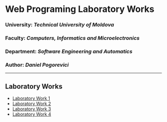 # Web Programing Laboratory Works

### University: _Technical University of Moldova_
### Faculty: _Computers, Informatics and Microelectronics_
### Department: _Software Engineering and Automatics_
### Author: _Daniel Pogorevici_
---

## Laboratory Works 
- [Laboratory Work 1](https://github.com/dann1kk/PW_Labs/blob/main/laboratoryWork1/README.md)
- [Laboratory Work 2](https://github.com/dann1kk/PW_Labs/blob/main/laboratoryWork2/README.md)
- [Laboratory Work 3](https://github.com/dann1kk/PW_Labs/blob/main/laboratoryWork3/README.md)
- [Laboratory Work 4](https://github.com/dann1kk/PW_Labs/blob/main/laboratorywork4/README.md)